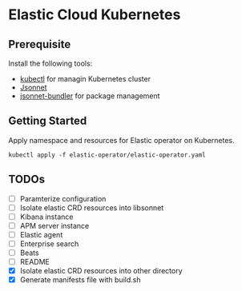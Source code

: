 # Elastic Cloud Kubernetes

## Prerequisite

Install the following tools:
- [kubectl](https://kubernetes.io/docs/tasks/tools/) for managin Kubernetes cluster
- [Jsonnet](https://github.com/google/jsonnet)
- [jsonnet-bundler](https://github.com/jsonnet-bundler/jsonnet-bundler) for package management

## Getting Started

Apply namespace and resources for Elastic operator on Kubernetes.

```
kubectl apply -f elastic-operator/elastic-operator.yaml
```

## TODOs

- [ ] Paramterize configuration
- [ ] Isolate elastic CRD resources into libsonnet
- [ ] Kibana instance
- [ ] APM server instance
- [ ] Elastic agent
- [ ] Enterprise search
- [ ] Beats
- [ ] README
- [x] Isolate elastic CRD resources into other directory
- [x] Generate manifests file with build.sh
